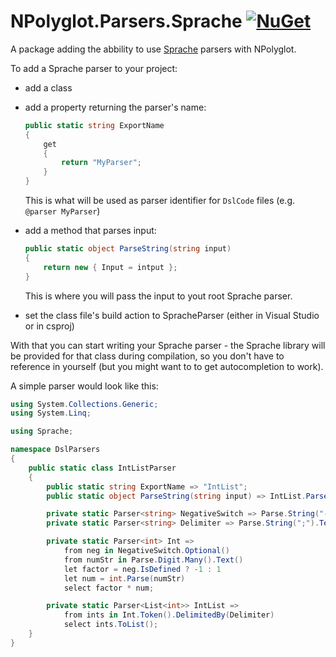 # NPolyglot.Parsers.Sprache [![NuGet](https://img.shields.io/nuget/v/NPolyglot.Parsers.Sprache.svg)](https://www.nuget.org/packages/NPolyglot.Parsers.Sprache)

A package adding the abbility to use [Sprache](https://github.com/sprache/Sprache) parsers with NPolyglot.

To add a Sprache parser to your project:
* add a class
* add a property returning the parser's name:

  ```cs
  public static string ExportName
  {
      get
      {
          return "MyParser";
      }
  }
  ```
  This is what will be used as parser identifier for `DslCode` files (e.g. `@parser MyParser`)

* add a method that parses input:

  ```cs
  public static object ParseString(string input)
  {
      return new { Input = intput };
  }
  ```

  This is where you will pass the input to yout root Sprache parser.
* set the class file's build action to SpracheParser (either in Visual Studio or in csproj)

With that you can start writing your Sprache parser - the Sprache library will be provided for that class during compilation, so you don't have to reference in yourself (but you might want to to get autocompletion to work).

A simple parser would look like this:

```cs
using System.Collections.Generic;
using System.Linq;

using Sprache;

namespace DslParsers
{
    public static class IntListParser
    {
        public static string ExportName => "IntList";
        public static object ParseString(string input) => IntList.Parse(input.Trim());

        private static Parser<string> NegativeSwitch => Parse.String("-").Text();
        private static Parser<string> Delimiter => Parse.String(";").Text();

        private static Parser<int> Int =>
            from neg in NegativeSwitch.Optional()
            from numStr in Parse.Digit.Many().Text()
            let factor = neg.IsDefined ? -1 : 1
            let num = int.Parse(numStr)
            select factor * num;

        private static Parser<List<int>> IntList =>
            from ints in Int.Token().DelimitedBy(Delimiter)
            select ints.ToList();
    }
}
```